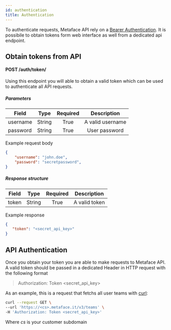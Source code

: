 ```yaml
---
id: authentication
title: Authentication
---
```


To authenticate requests, Metaface API rely on a [Bearer Authentication](https://swagger.io/docs/specification/authentication/bearer-authentication/). 
It is possibile to obtain tokens form web interface as well from a dedicated api 
endpoint.

## Obtain tokens from API
#### POST /auth/token/

Using this endpoint you will able to obtain a valid token which can be used to 
authenticate all API requests.

##### Parameters

| Field         | Type          |   Required  | Description      |
| ------------- | :-----------: | :---------: | :---------------:|
| username      | String        | True        | A valid username |
| password      | String        | True        | User password    |


Example request body

```json
{
    "username": "john.doe",
    "password": "secretpassword",
}
```

##### Response structure

| Field         | Type          |   Required  | Description      |
| ------------- | :-----------: | :---------: | :---------------:|
| token         | String        | True        | A valid token |

Example response
```json
{
   "token": "<secret_api_key>"
}
```

## API Authentication

Once you obtain your token you are able to make requests to Metaface API. A valid
token should be passed in a dedicated Header in HTTP request with the following format

> Authorization: Token <secret_api_key>

As an example, this is a request that fetchs all user teams with [curl](http://curl.haxx.se/):

```bash
curl --request GET \
--url 'https://<cs>.metaface.it/v3/teams' \
-H 'Authorization: Token <secret_api_key>'
```

Where _cs_ is your customer subdomain